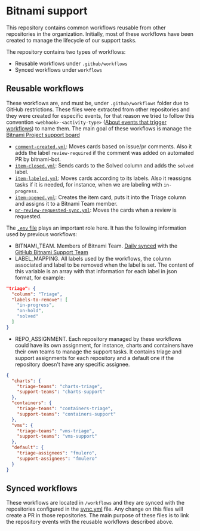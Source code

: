 # Bitnami support

This repository contains common workflows reusable from other repositories in the organization. Initially, most of these workflows have been created to manage the lifecycle of our support tasks.

The repository contains two types of workflows:
* Reusable workflows under `.github/workflows`
* Synced workflows under `workflows`

## Reusable workflows

These workflows are, and must be, under `.github/workflows` folder due to GitHub restrictions. These files were extracted from other repositories and they were created for especific events, for that reason we tried to follow this convention `<webhook>-<activity-type>` ([About events that trigger workflows](https://docs.github.com/en/actions/using-workflows/events-that-trigger-workflows#about-events-that-trigger-workflows)) to name them. The main goal of these workflows is manage the [Bitnami Project support board](https://github.com/orgs/bitnami/projects/4)

* [`comment-created.yml`](.github/workflows/comment-created.yml): Moves cards based on issue/pr comments. Also it adds the label `review-required` if the comment was added on automated PR by bitnami-bot.
* [`item-closed.yml`](.github/workflows/item-closed.yml): Sends cards to the Solved column and adds the `solved` label.
* [`item-labeled.yml`](.github/workflows/item-labeled.yml): Moves cards according to its labels. Also it reassigns tasks if it is needed, for instance, when we are labeling with `in-progress`.
* [`item-opened.yml`](.github/workflows/item-opened.yml): Creates the item card, puts it into the Triage column and assigns it to a Bitnami Team member.
* [`pr-review-requested-sync.yml`](.github/workflows/pr-review-requested-sync.yml): Moves the cards when a review is requested.

The [`.env` file](.env) plays an important role here. It has the following information used by previous workflows:
* BITNAMI_TEAM. Members of Bitnami Team. [Daily synced](.github/workflows/sync-teams.yml) with the [GitHub Bitnami Support Team](https://github.com/orgs/bitnami/teams/support)
* LABEL_MAPPING. All labels used by the workflows, the column associated and label to be removed when the label is set. The content of this variable is an array with that information for each label in json format, for example:
```json
"triage": {
  "column": "Triage",
  "labels-to-remove": [
    "in-progress",
    "on-hold",
    "solved"
  ]
}
```
* REPO_ASSIGNMENT. Each repository managed by these workflows could have its own assignment, for instance, charts and containers have their own teams to manage the support tasks. It contains triage and support assignments for each repository and a default one if the repository doesn't have any specific assignee.
```json
{
  "charts": {
    "triage-teams": "charts-triage",
    "support-teams": "charts-support"
  },
  "containers": {
    "triage-teams": "containers-triage",
    "support-teams": "containers-support"
  },
  "vms": {
    "triage-teams": "vms-triage",
    "support-teams": "vms-support"
  },
  "default": {
    "triage-assignees": "fmulero",
    "support-assignees": "fmulero"
  }
}
```

## Synced workflows

These workflows are located in `/workflows` and they are synced with the repositories configured in the [sync.yml](.github/sync.yml) file. Any change on this files will create a PR in those repositories. The main purpose of these files is to link the repository events with the reusable workflows described above.